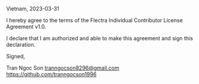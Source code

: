 Vietnam, 2023-03-31

I hereby agree to the terms of the Flectra Individual Contributor License Agreement v1.0.

I declare that I am authorized and able to make this agreement and sign this declaration.

Signed,

Tran Ngoc Son tranngocson8296@gmail.com https://github.com/tranngocson1996
